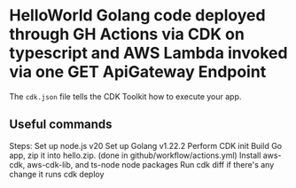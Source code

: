 # HelloWorld Golang code deployed through GH Actions via CDK on typescript and AWS Lambda invoked via one GET ApiGateway Endpoint

The `cdk.json` file tells the CDK Toolkit how to execute your app.

## Useful commands

Steps:
Set up node.js v20
Set up Golang v1.22.2
Perform CDK init
Build Go app, zip it into hello.zip. (done in github/workflow/actions.yml)
Install aws-cdk, aws-cdk-lib, and ts-node node packages
Run cdk diff if there's any change it runs cdk deploy
